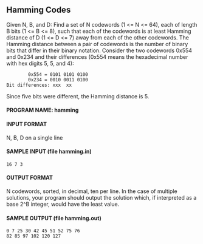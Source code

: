 ## Hamming Codes

Given N, B, and D: Find a set of N codewords (1 <= N <= 64), each of length B bits (1 <= B <= 8), such that each of the codewords is at least Hamming distance of D (1 <= D <= 7) away from each of the other codewords. The Hamming distance between a pair of codewords is the number of binary bits that differ in their binary notation. Consider the two codewords 0x554 and 0x234 and their differences (0x554 means the hexadecimal number with hex digits 5, 5, and 4):

```
        0x554 = 0101 0101 0100
        0x234 = 0010 0011 0100
Bit differences: xxx  xx
```

Since five bits were different, the Hamming distance is 5.

#### PROGRAM NAME: hamming

#### INPUT FORMAT

N, B, D on a single line

#### SAMPLE INPUT (file hamming.in)
```
16 7 3
```

#### OUTPUT FORMAT

N codewords, sorted, in decimal, ten per line. In the case of multiple solutions, your program should output the solution which, if interpreted as a base 2^B integer, would have the least value.

#### SAMPLE OUTPUT (file hamming.out)
```
0 7 25 30 42 45 51 52 75 76
82 85 97 102 120 127
```

